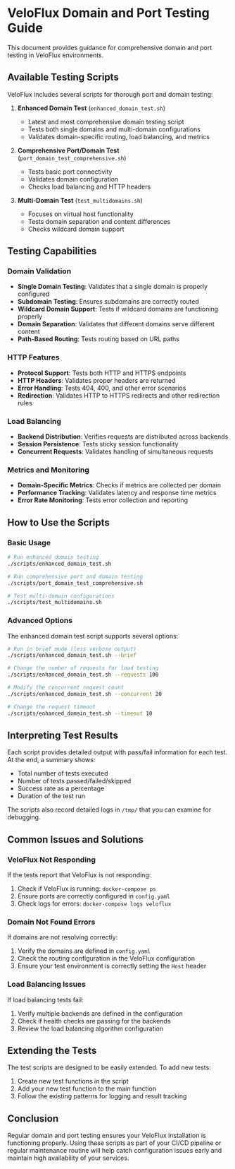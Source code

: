 # VeloFlux Domain and Port Testing Guide

This document provides guidance for comprehensive domain and port testing in VeloFlux environments.

## Available Testing Scripts

VeloFlux includes several scripts for thorough port and domain testing:

1. **Enhanced Domain Test** (`enhanced_domain_test.sh`)
   - Latest and most comprehensive domain testing script
   - Tests both single domains and multi-domain configurations
   - Validates domain-specific routing, load balancing, and metrics

2. **Comprehensive Port/Domain Test** (`port_domain_test_comprehensive.sh`)
   - Tests basic port connectivity
   - Validates domain configuration
   - Checks load balancing and HTTP headers

3. **Multi-Domain Test** (`test_multidomains.sh`)
   - Focuses on virtual host functionality
   - Tests domain separation and content differences
   - Checks wildcard domain support

## Testing Capabilities

### Domain Validation

- **Single Domain Testing**: Validates that a single domain is properly configured
- **Subdomain Testing**: Ensures subdomains are correctly routed
- **Wildcard Domain Support**: Tests if wildcard domains are functioning properly
- **Domain Separation**: Validates that different domains serve different content
- **Path-Based Routing**: Tests routing based on URL paths

### HTTP Features

- **Protocol Support**: Tests both HTTP and HTTPS endpoints
- **HTTP Headers**: Validates proper headers are returned
- **Error Handling**: Tests 404, 400, and other error scenarios
- **Redirection**: Validates HTTP to HTTPS redirects and other redirection rules

### Load Balancing

- **Backend Distribution**: Verifies requests are distributed across backends
- **Session Persistence**: Tests sticky session functionality
- **Concurrent Requests**: Validates handling of simultaneous requests

### Metrics and Monitoring

- **Domain-Specific Metrics**: Checks if metrics are collected per domain
- **Performance Tracking**: Validates latency and response time metrics
- **Error Rate Monitoring**: Tests error collection and reporting

## How to Use the Scripts

### Basic Usage

```bash
# Run enhanced domain testing
./scripts/enhanced_domain_test.sh

# Run comprehensive port and domain testing
./scripts/port_domain_test_comprehensive.sh

# Test multi-domain configurations
./scripts/test_multidomains.sh
```

### Advanced Options

The enhanced domain test script supports several options:

```bash
# Run in brief mode (less verbose output)
./scripts/enhanced_domain_test.sh --brief

# Change the number of requests for load testing
./scripts/enhanced_domain_test.sh --requests 100

# Modify the concurrent request count
./scripts/enhanced_domain_test.sh --concurrent 20

# Change the request timeout
./scripts/enhanced_domain_test.sh --timeout 10
```

## Interpreting Test Results

Each script provides detailed output with pass/fail information for each test. At the end, a summary shows:

- Total number of tests executed
- Number of tests passed/failed/skipped
- Success rate as a percentage
- Duration of the test run

The scripts also record detailed logs in `/tmp/` that you can examine for debugging.

## Common Issues and Solutions

### VeloFlux Not Responding

If the tests report that VeloFlux is not responding:

1. Check if VeloFlux is running: `docker-compose ps`
2. Ensure ports are correctly configured in `config.yaml`
3. Check logs for errors: `docker-compose logs veloflux`

### Domain Not Found Errors

If domains are not resolving correctly:

1. Verify the domains are defined in `config.yaml`
2. Check the routing configuration in the VeloFlux configuration
3. Ensure your test environment is correctly setting the `Host` header

### Load Balancing Issues

If load balancing tests fail:

1. Verify multiple backends are defined in the configuration
2. Check if health checks are passing for the backends
3. Review the load balancing algorithm configuration

## Extending the Tests

The test scripts are designed to be easily extended. To add new tests:

1. Create new test functions in the script
2. Add your new test function to the main function
3. Follow the existing patterns for logging and result tracking

## Conclusion

Regular domain and port testing ensures your VeloFlux installation is functioning properly. Using these scripts as part of your CI/CD pipeline or regular maintenance routine will help catch configuration issues early and maintain high availability of your services.
